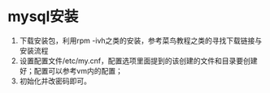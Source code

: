 # mysql安装

1. 下载安装包，利用rpm -ivh之类的安装，参考菜鸟教程之类的寻找下载链接与安装流程
2. 设置配置文件/etc/my.cnf，配置选项里面提到的该创建的文件和目录要创建好；配置可以参考vm内的配置；
3. 初始化并改密码即可。

